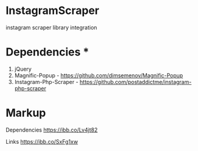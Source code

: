 # InstagramScraper
instagram scraper library integration

# Dependencies *
  1. jQuery
  2. Magnific-Popup - https://github.com/dimsemenov/Magnific-Popup
  3. Instagram-Php-Scraper - https://github.com/postaddictme/instagram-php-scraper
  
 # Markup
 Dependencies
 https://ibb.co/Lv4jt82
 
 Links
 https://ibb.co/SxFg1xw
